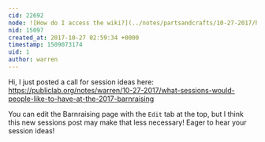 ```yaml
---
cid: 22692
node: ![How do I access the wiki?](../notes/partsandcrafts/10-27-2017/how-do-i-access-the-wiki)
nid: 15097
created_at: 2017-10-27 02:59:34 +0000
timestamp: 1509073174
uid: 1
author: warren
---
```


Hi, I just posted a call for session ideas here: https://publiclab.org/notes/warren/10-27-2017/what-sessions-would-people-like-to-have-at-the-2017-barnraising

You can edit the Barnraising page with the `Edit` tab at the top, but I think this new sessions post may make that less necessary! Eager to hear your session ideas!